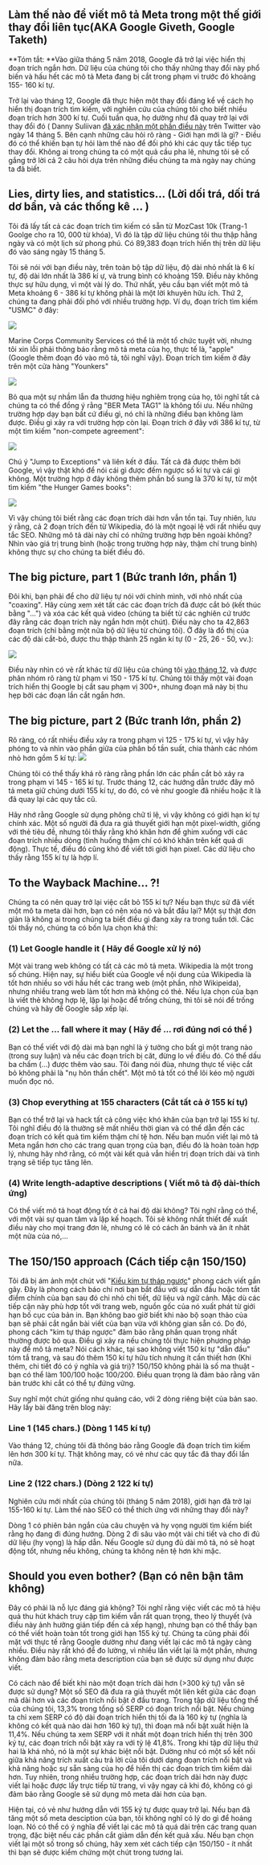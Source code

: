 
## Làm thế nào để viết mô tả Meta trong một thế giới thay đổi liên tục(AKA Google Giveth, Google Taketh)



**Tóm tắt: **Vào giữa tháng 5 năm 2018, Google đã trở lại việc hiển thị đoạn trích ngắn hơn. Dữ liệu của chúng tôi cho thấy những thay đổi này phổ biến và hấu hết các mô tả Meta đang bị cắt trong phạm vi trước đó khoảng 155- 160 kí tự.

Trở lại vào tháng 12, Google đã thực hiện một thay đổi đáng kể về cách họ hiển thị đoạn trích tìm kiếm, với nghiên cứu của chúng tôi cho biết nhiều đoạn trích hơn 300 kí tự. Cuối tuần qua, họ dường như đã quay trở lại với thay đổi đó ( Danny Suliivan [đã xác nhận một phần điều này](https://twitter.com/dannysullivan/status/996065145443893249) trên Twitter vào ngày 14 tháng 5. Bên cạnh những câu hỏi rõ ràng - Giới hạn mới là gì? - Điều đó có thể khiến bạn tự hỏi làm thế nào để đối phó khi các quy tắc tiếp tục thay đổi. Không ai trong chúng ta có một quả cầu pha lê, nhưng tôi sẽ cố gắng trở lời cả 2 câu hỏi dựa trên những điều chúng ta mà ngày nay chúng ta đã biết.

## Lies, dirty lies, and statistics... (Lời dối trá, dối trá dơ bẩn, và các thống kê ... )

Tôi đã lấy tất cả các đoạn trích tìm kiếm có sẵn từ MozCast 10k (Trang-1 Goolge cho ra 10, 000 từ khóa), Vì đó là tập dữ liệu chúng tôi thu thập hằng ngày và có một lịch sử phong phú. Có 89,383 đoạn trích hiển thị trên dữ liệu đó vào sáng ngày 15 tháng 5.

Tôi sẽ nói với bạn điều này, trên toàn bộ tập dữ liệu, độ dài nhỏ nhất là 6 kí tự,
độ dài lớn nhất là 386 kí ự, và trung bình có khoảng 159. Điều này không thực sự hữu dụng, vì một vài lý do. Thứ nhất, yêu cầu bạn viết một mô tả Meta khoảng 6 - 386 kí tự không phải là một lời khuyên hữu ích. Thứ 2, chúng ta đang phải đối phó với nhiều trường hợp. Ví dụ, đoạn trích tìm kiếm "USMC" ở đây: 

![](//d1avok0lzls2w.cloudfront.net/uploads/blog/meta-desc-2018-1-4065.png)

Marine Corps Community Services có thể là một tổ chức tuyệt vời, nhưng tôi xin lỗi phải thông báo rằng mô tả meta của họ, thực tế là, "apple" (Google thêm đoạn đó vào mô tả, tôi nghĩ vậy). Đoạn trích tìm kiếm ở đây trên một cửa hàng "Younkers"

![](//d1avok0lzls2w.cloudfront.net/uploads/blog/meta-desc-2018-2-4999.png)

Bỏ qua một sự nhầm lẫn đa thương hiệu nghiêm trọng của họ, tôi nghĩ tất cả chúng ta có thể đồng ý rằng "BER Meta TAG1" là không tối ưu. Nếu những trường hợp dạy bạn bất cứ điều gì, nó chỉ là những điều bạn không làm được. Điều gì xảy ra với trường hợp còn lại. Đoạn trích ở đây với 386 kí tự, từ một tìm kiếm "non-compete agreement":

![](//d1avok0lzls2w.cloudfront.net/uploads/blog/meta-desc-2018-3-12620.png)

Chú ý "Jump to Exceptions" và liên kết ở đầu. Tất cả đã được thêm bởi Google, vì vậy thật khó để nói cái gì được đếm ngược số kí tự và cái gì không. Một trường hợp ở đây không thêm phần bổ sung là 370 kí tự, từ một tìm kiếm "the Hunger Games books":

![](//d1avok0lzls2w.cloudfront.net/uploads/blog/meta-desc-2018-4-11379.png)

Vì vậy chúng tôi biết rằng các đoạn trích dài hơn vẫn tồn tại. Tuy nhiên, lưu ý rằng, cả 2 đoạn trích đến từ Wikipedia, đó là một ngoại lệ với rất nhiều quy tắc SEO. Những mô tả dài này chỉ có những trường hợp bên ngoài không? Nhìn vào giá trị trung bình (hoặc trong trường hợp này, thậm chí trung bình) không thực sự cho chúng ta biết điều đó.

## The big picture, part 1 (Bức tranh lớn, phần 1)

Đôi khi, bạn phải để cho dữ liệu tự nói với chính mình, với nhỏ nhất của "coaxing". Hãy cùng xem xét tất các các đoạn trích đã được cắt bỏ (kết thúc bằng "...") và xóa các kết quả video (chúng ta biết từ các nghiên cứ trước đây rằng các đoạn trích này ngắn hơn một chút). Điều này cho ta 42,863 đoạn trích (chỉ bằng một nửa bộ dữ liệu từ chúng tôi). Ở đây là đồ thị của các độ dài cắt-bỏ, được thu thập thành 25 ngăn kí tự (0 - 25, 26 - 50, vv.):

![](//d1avok0lzls2w.cloudfront.net/uploads/blog/meta-desc-2018-5-4779.png)

Điều này nhìn có vẻ rất khác từ dữ liệu của chúng tôi [vào tháng 12](https://moz.com/blog/how-long-should-your-meta-description-be-2018), và được phân nhóm rõ ràng từ phạm vi 150 - 175 kí tự. Chúng tôi thấy một vài đoạn trích hiển thị Google bị cắt sau phạm vị 300+, nhưng đoạn mã này bị thu hẹp bởi các đoạn lần cắt ngắn hơn.

## The big picture, part 2 (Bức tranh lớn, phần 2)

Rõ ràng, có rất nhiều điều xảy ra trong phạm vi 125 - 175 kí tự, vì vậy hãy phóng to và nhìn vào phần giữa của phân bố tần suất, chia thành các nhóm nhỏ hơn gồm 5 kí tự: 
![](//d1avok0lzls2w.cloudfront.net/uploads/blog/meta-desc-2018-6-4992.png)

Chúng tôi có thể thấy khá rõ ràng rằng phần lớn các phần cắt bỏ xảy ra trong phạm vi 145 - 165 kí tự. Trước tháng 12,  các hướng dẫn trước đây mô tả meta giữ chúng dưới 155 kí tự, do đó, có vẻ như google đã nhiều hoặc ít là đã quay lại các quy tắc cũ.

Hãy nhớ rằng Google sử dụng phông chữ tỉ lệ, vì vậy không có giới hạn kí tự chính xác. Một số người đã đưa ra giả thuyết giới hạn một pixel-width, giống với thẻ tiêu đề, nhưng tôi thấy rằng khó khăn hơn để ghim xuống với các đoạn trích nhiều dòng (tình huống thậm chí có khó khăn trên kết quả di động). Thực tế, điều đó cũng khó để viết tới giới hạn pixel. Các dữ liệu cho thấy rằng 155 kí tự là hợp lí.

## To the Wayback Machine... ?! 

Chúng ta có nên quay trở lại việc cắt bỏ 155 kí tự? Nếu bạn thực sử đã viết một mô ta meta dài hơn, bạn có nên xóa nó và bắt đầu lại? Một sự thật đơn giản là không ai trong chúng ta biết điều gì đang xảy ra trong tuần tới. Các tôi thấy nó, chúng ta có bốn lựa chọn khả thi:

### (1) Let Google handle it ( Hãy để Google xử lý nó)

Một vài trang web không có tất cả các mô tả meta. Wikipedia là một trong số chúng. Hiện nay, sự hiểu biết của Google về nội dung của Wikipedia là tốt hơn nhiều so với hầu hết các trang web (một phần, nhờ Wikipeida), nhưng nhiều trang web làm tốt hơn mà không có thẻ. Nếu lựa chọn của bạn là viết thẻ không hợp lệ, lặp lại hoặc để trống chúng, thì tôi sẽ nói để trống chúng và hãy để Google sắp xếp lại.  

### (2) Let the ... fall where it may ( Hãy để ... rơi đúng nơi có thể )

Bạn có thể viết với độ dài mà bạn nghĩ là ý tưởng cho bất gì một trang nào (trong suy luận) và nếu các đoạn trích bị căt, đừng lo về điều đó. Có thể dấu ba chấm (...) được thêm vào sau. Tôi đang nói đùa, nhưng thực tế việc cắt bỏ không phải là "nụ hôn thần chết". Một mô tả tốt có thể lôi kéo mộ người muốn đọc nó.

### (3) Chop everything at 155 characters (Cắt tất cả ở 155 kí tự)

Bạn có thể trở lại và hack tất cả công việc khó khăn của bạn trở lại 155 kí tự. Tôi nghĩ điều đó là thường sẽ mất nhiều thời gian và có thể dẫn đến các đoạn trích có kết quả tìm kiếm thậm chí tệ hơn. Nếu bạn muốn viết lại mô tả Meta ngắn hơn cho các trang quan trọng của bạn, điều đó là hoàn toàn hợp lý, nhưng hãy nhớ rằng, có một vài kết quả vẫn hiển trị đoạn trích dài và tình trạng sẽ tiếp tục tăng lên.

### (4) Write length-adaptive descriptions ( Viết mô tả độ dài-thích ứng)

Có thể viết mô tả hoạt động tốt ở cả hai độ dài không? Tôi nghĩ rằng có thể, với một vài sự quan tâm và lập kế hoạch. Tôi sẽ không nhất thiết đề xuất điều này cho mọi trang đơn lẻ, nhưng có lẽ có cách ăn bánh và ăn ít nhât một nửa của nó,...

## The 150/150 approach (Cách tiếp cận 150/150)

Tôi đã bị ám ảnh một chút với "[Kiểu kim tự tháp ngược](https://moz.com/blog/content-for-answers-inverted-pyramid)" phong cách viết gần gây. Đây là phong cách báo chí nơi bạn bắt đầu với sự dẫn đầu hoặc tóm tắt điểm chính của bạn sau đó chi nhỏ chi tiết, dữ liệu và ngữ cảnh. Mặc dù các tiếp cận này phù hợp tốt với trang web, nguồn gốc của nó xuất phát từ giới hạn bố cục của bản in. Bạn không bao giờ biết khi nào bộ soạn thảo của bạn sẽ phải cắt ngắn bài viết của bạn vừa với không gian sẵn có. Do đó, phong cách "kim tự tháp ngược" đảm bảo rằng phần quan trọng nhất thường được bỏ qua.
Điều gì xảy ra nếu chúng tôi thực hiện phương pháp này để mô tả meta? Nói cách khác, tại sao không viết 150 kí tự "dẫn đầu" tóm tắ trang, và sau đó thêm 150 kí tự  hữu tích nhưng ít cần thiết hơn (Khi thêm, chi tiết đó có ý nghĩa và giá trị)? 150/150 không phải là  số ma thuật - bạn có thể  làm 100/100 hoặc 100/200. Điều quan trọng là đảm bảo rằng văn bản trước khi cắt có thể tự đứng vững.

Suy nghĩ một chút giống như quảng cáo, với 2 dòng riêng biệt  của bản sao. Hãy lấy bài đăng trên blog này:

### Line 1 (145 chars.) (Dòng 1 145 kí tự)

Vào tháng 12, chúng tôi đã thông báo rằng Google đã đoạn trích tìm kiếm lên hơn 300 kí tự. Thật không may, có vẻ như các quy tắc đã thay đổi lần nữa.

### Line 2 (122 chars.) (Dòng 2 122 kí tự)

Nghiên cứu mới nhất của chúng tôi (tháng 5 năm 2018), giới hạn đã trở lại 155-160 kí tự. Làm thế nào SEO có thể thích ứng với những thay đổi này?

Dòng 1 có phiên bản ngắn của câu chuyện và hy vọng người tìm kiếm biết rằng họ đang đi đúng hướng. Dòng 2 đi sâu vào một vài chi tiết và cho đi đủ dữ liệu (hy vọng) là hấp dẫn. Nếu Google sử dụng đủ dài mô tả, nó sẽ hoạt động tốt, nhưng nếu không, chúng ta không nên tệ hơn khi mặc.

## Should you even bother? (Bạn có nên bận tâm không)

Đây có phải là nỗ lực đáng giá không? Tôi nghĩ rằng việc viết các mô tả hiệu quả thu hút khách truy cập tìm kiếm vẫn rất quan trọng, theo lý thuyết (và điều này ảnh hưởng gián tiếp đến cả xếp hạng), nhưng bạn có thể thấy bạn có thể viết hoàn toàn tốt trong giới hạn 155 ký tự. Chúng ta cũng phải đối mặt với thực tế rằng Google dường như đang viết lại các mô tả ngày càng nhiều. Điều này rất khó để đo lường, vì nhiều lần viết lại là một phần, nhưng không đảm bảo rằng meta description của bạn sẽ được sử dụng như được viết.

Có cách nào để biết khi nào một đoạn trích dài hơn (>300 ký tự) vẫn sẽ được sử dụng? Một số SEO đã đưa ra giả thuyết một liên kết giữa các đoạn mã dài hơn và các đoạn trích nổi bật ở đầu trang. Trong tập dữ liệu tổng thể của chúng tôi, 13,3% trong tổng số SERP có đoạn trích nổi bật. Nếu chúng ta chỉ xem SERP có độ dài đoạn trích hiển thị tối đa là 160 ký tự (nghĩa là không có kết quả nào dài hơn 160 ký tự), thì đoạn mã nổi bật xuất hiện là 11,4%. Nếu chúng ta xem SERP với ít nhất một đoạn trích hiển thị trên 300 ký tự, các đoạn trích nổi bật xảy ra với tỷ lệ 41,8%. Trong khi tập dữ liệu thứ hai là khá nhỏ, nó là một sự khác biệt nổi bật. Dường như có một số kết nối giữa khả năng trích xuất câu trả lời của tôi dưới dạng đoạn trích nổi bật và khả năng hoặc sự sẵn sàng của họ để hiển thị các đoạn trích tìm kiếm dài hơn. Tuy nhiên, trong nhiều trường hợp, các đoạn trích dài hơn này được viết lại hoặc được lấy trực tiếp từ trang, vì vậy ngay cả khi đó, không có gì đảm bảo rằng Google sẽ sử dụng mô meta dài hơn của bạn.

Hiện tại, có vẻ như hướng dẫn với 155 ký tự được quay trở lại. Nếu bạn đã tăng một số meta desciption của bạn, tôi không nghĩ có lý do gì để hoảng loạn. Nó có thể có ý nghĩa để viết lại các mô tả quá dài trên các trang quan trọng, đặc biệt nếu các phần cắt giảm dẫn đến kết quả xấu. Nếu bạn chọn viết lại một số trong số chúng, hãy xem xét cách tiếp cận 150/150 - ít nhất thì bạn sẽ được kiểm chứng một chút trong tương lai.